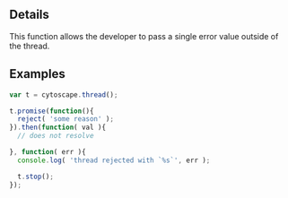 ## Details

This function allows the developer to pass a single error value outside of the thread.


## Examples

```js
var t = cytoscape.thread();

t.promise(function(){
  reject( 'some reason' );
}).then(function( val ){
  // does not resolve

}, function( err ){
  console.log( 'thread rejected with `%s`', err );

  t.stop();
});
```